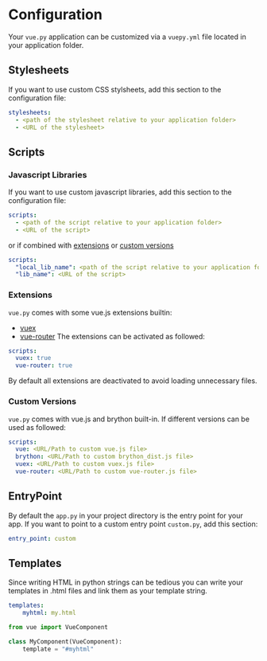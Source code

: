 # Configuration

Your `vue.py` application can be customized via a `vuepy.yml` file
located in your application folder.

## Stylesheets
If you want to use custom CSS stylsheets, add this section to the configuration file:
```yaml
stylesheets:
  - <path of the stylesheet relative to your application folder>
  - <URL of the stylesheet>
```

## Scripts
### Javascript Libraries
If you want to use custom javascript libraries, add this section to the configuration file:
```yaml
scripts:
  - <path of the script relative to your application folder>
  - <URL of the script>
```
or if combined with [extensions](#Extensions) or [custom versions](#Custom-Versions)
```yaml
scripts:
  "local_lib_name": <path of the script relative to your application folder>
  "lib_name": <URL of the script>
```

### Extensions
`vue.py` comes with some vue.js extensions builtin:
* [vuex](https://vuex.vuejs.org)
* [vue-router](https://router.vuejs.org)
The extensions can be activated as followed:
```yaml
scripts:
  vuex: true
  vue-router: true
```
By default all extensions are deactivated to avoid loading unnecessary files.


### Custom Versions
`vue.py` comes with vue.js and brython built-in.
If different versions can be used as followed:
```yaml
scripts:
  vue: <URL/Path to custom vue.js file>
  brython: <URL/Path to custom brython_dist.js file>
  vuex: <URL/Path to custom vuex.js file>
  vue-router: <URL/Path to custom vue-router.js file>
```

## EntryPoint
By default the `app.py` in your project directory is the entry point for your app.
If you want to point to a custom entry point `custom.py`, add this section:
```yaml
entry_point: custom
```

## Templates
Since writing HTML in python strings can be tedious 
you can write your templates in .html files 
and link them as your template string.
```yaml
templates:
    myhtml: my.html
```

```python
from vue import VueComponent

class MyComponent(VueComponent):
    template = "#myhtml"
```
